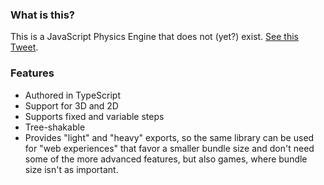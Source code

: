 ### What is this?

This is a JavaScript Physics Engine that does not (yet?) exist. [See this Tweet](https://twitter.com/hmans/status/1520346369629769729).

### Features

- Authored in TypeScript
- Support for 3D and 2D
- Supports fixed and variable steps
- Tree-shakable
- Provides "light" and "heavy" exports, so the same library can be used for "web experiences" that favor a smaller bundle size and don't need some of the more advanced features, but also games, where bundle size isn't as important.
